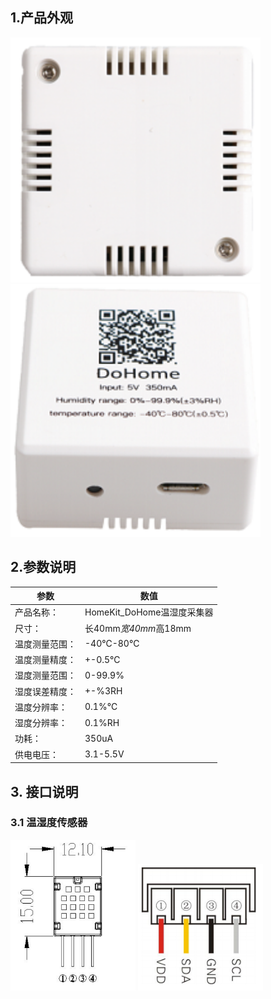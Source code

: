 ## 1.产品外观

 <img src="../README_IMAGE/1.png" width="400" />
 
 <img src="../README_IMAGE/2.png" width="400" />
 
## 2.参数说明

|参数                   |数值                                         |
|-----------------------|--------------------------------------------|
|产品名称：               | HomeKit_DoHome温湿度采集器                  |
|尺寸：                  | 长40mm*宽40mm*高18mm                        |
|温度测量范围：           |-40℃-80℃                                   |
|温度测量精度：           |+-0.5℃                                      |
|湿度测量范围：           |0-99.9%                                     |
|湿度误差精度：           |+-%3RH                                      |
|温度分辨率：             |0.1%℃                                      |
|湿度分辨率：             |0.1%RH                                      |
|功耗：                  |350uA                                       |
|供电电压：              |3.1-5.5V                                     |

## 3. 接口说明

### 3.1 温湿度传感器

 <img src="../README_IMAGE/11.png" width="200" />         <img src="../README_IMAGE/13.png" width="200" />
 
 



